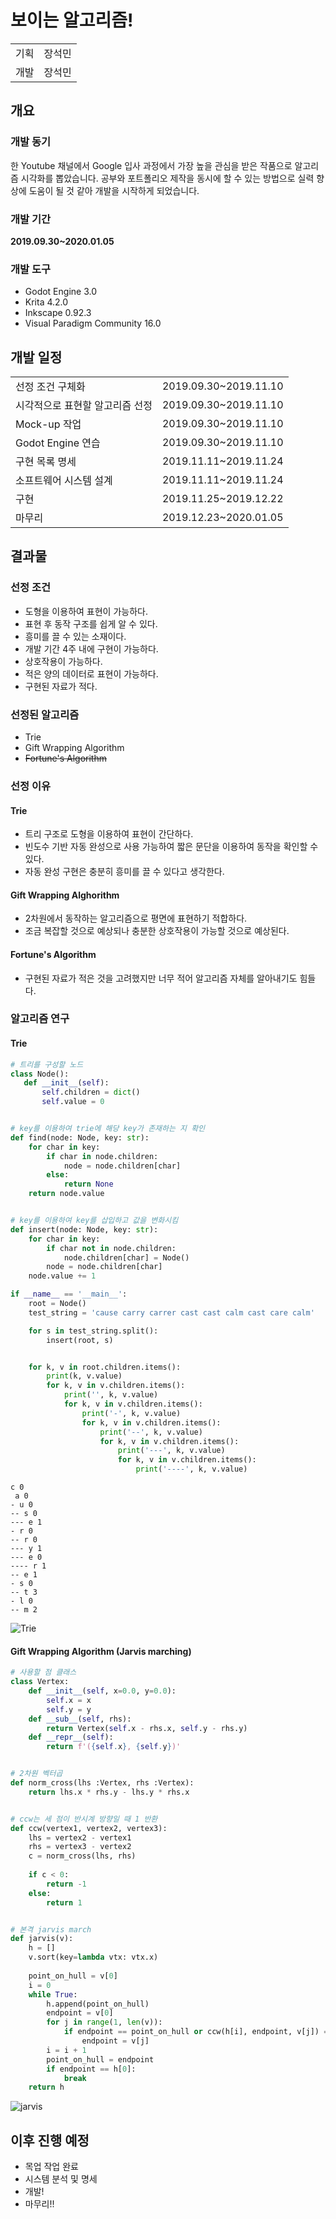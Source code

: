 # 보이는 알고리즘!

|       |      |
| :---: | ---: |
|  기획   |  장석민 |
|  개발   |  장석민 |

## 개요
### 개발 동기
한 Youtube 채널에서 Google 입사 과정에서 가장 높을 관심을 받은 작품으로 알고리즘 시각화를 뽑았습니다. 공부와 포트폴리오 제작을 동시에 할 수 있는 방법으로 실력 향상에 도움이 될 것 같아 개발을 시작하게 되었습니다. 

### 개발 기간
**2019.09.30~2020.01.05**

### 개발 도구
- Godot Engine 3.0
- Krita 4.2.0
- Inkscape 0.92.3
- Visual Paradigm Community 16.0

## 개발 일정
|                   |                       |
| :---------------- | :-------------------: |
| 선정 조건 구체화         | 2019.09.30~2019.11.10 |
| 시각적으로 표현할 알고리즘 선정 | 2019.09.30~2019.11.10 |
| Mock-up 작업        | 2019.09.30~2019.11.10 |
| Godot Engine 연습   | 2019.09.30~2019.11.10 |
| 구현 목록 명세          | 2019.11.11~2019.11.24 |
| 소프트웨어 시스템 설계      | 2019.11.11~2019.11.24 |
| 구현                | 2019.11.25~2019.12.22 |
| 마무리               | 2019.12.23~2020.01.05 |

## 결과물
### 선정 조건
- 도형을 이용하여 표현이 가능하다.
- 표현 후 동작 구조를 쉽게 알 수 있다.
- 흥미를 끌 수 있는 소재이다.
- 개발 기간 4주 내에 구현이 가능하다.
- 상호작용이 가능하다.
- 적은 양의 데이터로 표현이 가능하다.
- 구현된 자료가 적다.

### 선정된 알고리즘
- Trie
- Gift Wrapping Algorithm
- ~~Fortune's Algorithm~~

### 선정 이유
#### Trie
- 트리 구조로 도형을 이용하여 표현이 간단하다.
- 빈도수 기반 자동 완성으로 사용 가능하여 짧은 문단을 이용하여 동작을 확인할 수 있다.
- 자동 완성 구현은 충분히 흥미를 끌 수 있다고 생각한다.

#### Gift Wrapping Alghorithm
- 2차원에서 동작하는 알고리즘으로 평면에 표현하기 적합하다.
- 조금 복잡할 것으로 예상되나 충분한 상호작용이 가능할 것으로 예상된다.

#### Fortune's Algorithm
- 구현된 자료가 적은 것을 고려했지만 너무 적어 알고리즘 자체를 알아내기도 힘들다.

### 알고리즘 연구
#### Trie
```python
# 트리를 구성할 노드
class Node():
   def __init__(self):
       self.children = dict()
       self.value = 0


# key를 이용하여 trie에 해당 key가 존재하는 지 확인
def find(node: Node, key: str):
    for char in key:
        if char in node.children:
            node = node.children[char]
        else:
            return None
    return node.value


# key를 이용하여 key를 삽입하고 값을 변화시킴
def insert(node: Node, key: str):
    for char in key:
        if char not in node.children:
            node.children[char] = Node()
        node = node.children[char]
    node.value += 1

if __name__ == '__main__':
    root = Node()
    test_string = 'cause carry carrer cast cast calm cast care calm'

    for s in test_string.split():
        insert(root, s)


    for k, v in root.children.items():
        print(k, v.value)
        for k, v in v.children.items():
            print('', k, v.value)
            for k, v in v.children.items():
                print('-', k, v.value)
                for k, v in v.children.items():
                    print('--', k, v.value)
                    for k, v in v.children.items():
                        print('---', k, v.value)
                        for k, v in v.children.items():
                            print('----', k, v.value)
```

```
c 0
 a 0
- u 0
-- s 0
--- e 1
- r 0
-- r 0
--- y 1
--- e 0
---- r 1
-- e 1
- s 0
-- t 3
- l 0
-- m 2
```

![Trie](./trie.png)

#### Gift Wrapping Algorithm (Jarvis marching)
```python
# 사용할 점 클래스
class Vertex:
    def __init__(self, x=0.0, y=0.0):
        self.x = x
        self.y = y
    def __sub__(self, rhs):
        return Vertex(self.x - rhs.x, self.y - rhs.y)
    def __repr__(self):
        return f'({self.x}, {self.y})'


# 2차원 벡터곱
def norm_cross(lhs :Vertex, rhs :Vertex):
    return lhs.x * rhs.y - lhs.y * rhs.x


# ccw는 세 점이 반시계 방향일 때 1 반환
def ccw(vertex1, vertex2, vertex3):
    lhs = vertex2 - vertex1
    rhs = vertex3 - vertex2
    c = norm_cross(lhs, rhs)
    
    if c < 0:
        return -1
    else:
        return 1


# 본격 jarvis march
def jarvis(v):
    h = []
    v.sort(key=lambda vtx: vtx.x)
    
    point_on_hull = v[0]
    i = 0
    while True:
        h.append(point_on_hull)
        endpoint = v[0]
        for j in range(1, len(v)):
            if endpoint == point_on_hull or ccw(h[i], endpoint, v[j]) == -1:
                endpoint = v[j]
        i = i + 1
        point_on_hull = endpoint
        if endpoint == h[0]:
            break
    return h
```

![jarvis](./jarvis.png)

## 이후 진행 예정
- 목업 작업 완료
- 시스템 분석 및 명세
- 개발!
- 마무리!!